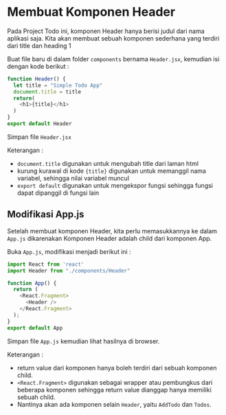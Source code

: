 # Membuat Komponen Header

Pada Project Todo ini, komponen Header hanya berisi judul dari nama aplikasi saja. Kita akan membuat sebuah komponen sederhana yang terdiri dari title dan heading 1

Buat file baru di dalam folder `components` bernama `Header.jsx`, kemudian isi dengan kode berikut :

```javascript
function Header() {
  let title = "Simple Todo App"
  document.title = title
  return(
    <h1>{title}</h1>
  )
}
export default Header
```

Simpan file `Header.jsx`

Keterangan :

* `document.title` digunakan untuk mengubah title dari laman html
* kurung kurawal di kode `{title}` digunakan untuk memanggil nama variabel, sehingga nilai variabel muncul
* `export default` digunakan untuk mengekspor fungsi sehingga fungsi dapat dipanggil di fungsi lain

## Modifikasi App.js

Setelah membuat komponen Header, kita perlu memasukkannya ke dalam `App.js` dikarenakan Komponen Header adalah child dari komponen App.

Buka `App.js`, modifikasi menjadi berikut ini :

```javascript
import React from 'react'
import Header from "./components/Header"

function App() {
  return (
    <React.Fragment>
      <Header />
    </React.Fragment>
  );
}
export default App
```

Simpan file `App.js` kemudian lihat hasilnya di browser.

Keterangan :

* return value dari komponen hanya boleh terdiri dari sebuah komponen child.
* `<React.Fragment>` digunakan sebagai wrapper atau pembungkus dari beberapa komponen sehingga return value dianggap hanya memiliki sebuah child.
* Nantinya akan ada komponen selain `Header`, yaitu `AddTodo` dan `Todos`.
